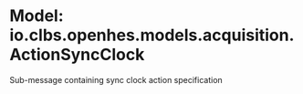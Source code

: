 # Model: io.clbs.openhes.models.acquisition.ActionSyncClock

Sub-message containing sync clock action specification

